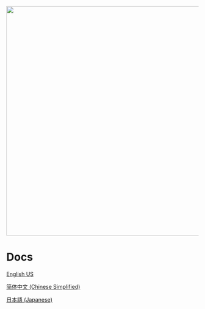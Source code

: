 <p align="center">
  <a href="https://qber-soft.github.io/Ave-Nodejs-Docs/">
    <img width="600" src="https://qber-soft.github.io/Ave-Nodejs-Docs/img/Ave-github-banner.svg">
  </a>
</p>

<div align="center">



 </div>

# Docs

[English US](README_en-us.md)

[简体中文 (Chinese Simplified)](README_zh-cn.md)

[日本語 (Japanese)](README_ja-jp.md)
